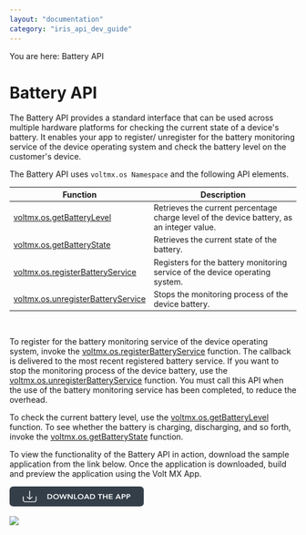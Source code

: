 ```yaml
---
layout: "documentation"
category: "iris_api_dev_guide"
---
```

                             

You are here: Battery API

Battery API
===========

The Battery API provides a standard interface that can be used across multiple hardware platforms for checking the current state of a device's battery. It enables your app to register/ unregister for the battery monitoring service of the device operating system and check the battery level on the customer's device.

The Battery API uses `voltmx.os Namespace` and the following API elements.

  
| Function | Description |
| --- | --- |
| [voltmx.os.getBatteryLevel](voltmx.os_functions_batteryapi.html#getBatteryLevel) | Retrieves the current percentage charge level of the device battery, as an integer value. |
| [voltmx.os.getBatteryState](voltmx.os_functions_batteryapi.html#getBatteryState) | Retrieves the current state of the battery. |
| [voltmx.os.registerBatteryService](voltmx.os_functions_batteryapi.html#registerBatteryService) | Registers for the battery monitoring service of the device operating system. |
| [voltmx.os.unregisterBatteryService](voltmx.os_functions_batteryapi.html#unregisterBatteryService) | Stops the monitoring process of the device battery. |

 

To register for the battery monitoring service of the device operating system, invoke the [voltmx.os.registerBatteryService](voltmx.os_functions_batteryapi.html#registerBatteryService) function. The callback is delivered to the most recent registered battery service. If you want to stop the monitoring process of the device battery, use the [voltmx.os.unregisterBatteryService](voltmx.os_functions_batteryapi.html#unregisterBatteryService) function. You must call this API when the use of the battery monitoring service has been completed, to reduce the overhead.

To check the current battery level, use the [voltmx.os.getBatteryLevel](voltmx.os_functions_batteryapi.html#getBatteryLevel) function. To see whether the battery is charging, discharging, and so forth, invoke the [voltmx.os.getBatteryState](voltmx.os_functions_batteryapi.html#getBatteryState) function.

To view the functionality of the Battery API in action, download the sample application from the link below. Once the application is downloaded, build and preview the application using the Volt MX App.  

[![](resources/images/download_button_08__002__236x35.png)](https://github.com/HCL-TECH-SOFTWARE/volt-mx-samples/tree/main/BatteryAPI)

![](resources/prettify/onload.png)

